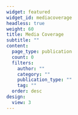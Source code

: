 ```yaml
---
widget: featured
widget_id: mediacoverage
headless: true
weight: 60
title: Media Coverage
subtitle: ""
content:
  page_type: publication
  count: 0
  filters:
    author: ""
    category: ""
    publication_type: ""
    tag: ""
  order: desc
design:
  view: 3
---
```

